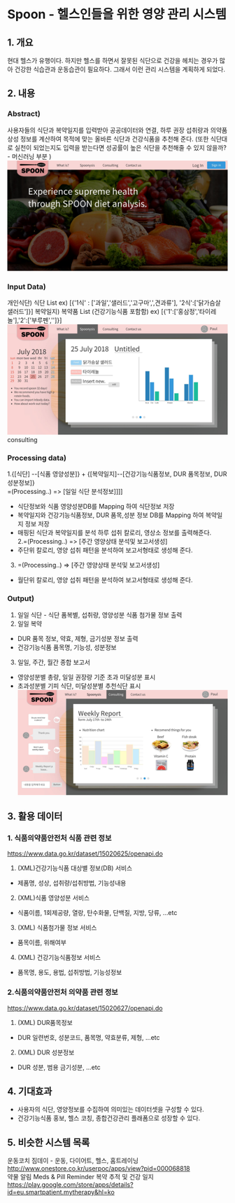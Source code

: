 # Spoon - 헬스인들을 위한 영양 관리 시스템 

## 1. 개요 
현대 헬스가 유행이다. 하지만 헬스를 하면서 잘못된 식단으로 건강을 헤치는 경우가 많아 건강한 식습관과 운동습관이 필요하다. 그래서 이런 관리 시스템을 계획하게 되었다. 

## 2. 내용
### Abstract)  
사용자들의 식단과 복약일지를 입력받아 공공데이터와 연결, 하루 권장 섭취량과 의약품 상성 정보를 계산하여 목적에 맞는 올바른 식단과 건강식품을 추천해 준다. 
(또한 식단대로 실천이 되었는지도 입력을 받는다면 성공률이 높은 식단을 추천해줄 수 있지 않을까? - 머신러닝 부분 )
![index](/image/index.jpg)
### Input Data)
개인식단) 식단 List 
ex) [{'1식' : ['과일','샐러드','고구마',',견과류'], '2식':['닭가슴살 샐러드']}]
복약일지) 복약품 List (건강기능식품 포함함)
ex) [{'1':['홍삼정','타이레놀'],'2':['부루펜','']}]
![spoonisys](/image/spoonisys.jpg)
consulting
### Processing data)
1.{[식단] -<Mapping>-[식품 영양성분]} +
{[복약일지]-<Mapping>-[건강기능식품정보, DUR 품목정보, DUR성분정보]}  
=(Processing..) => [일일 식단 분석정보]]]]  
- 식단정보와 식품 영양성분DB를 Mapping 하여 식단정보 저장
- 복약일지와 건강기능식품정보, DUR 품목,성분 정보 DB를 Mapping 하여 복약일지 정보 저장 
- 매핑된 식단과 복약일지를 분석 하루 섭취 칼로리, 영상소 정보를 출력해준다.  
2.=(Processing..) => [주간 영양상태 분석및 보고서생성]
- 주단위 칼로리, 영양 섭취 패턴을 분석하여 보고서형태로 생성해 준다.
3. =(Processing..) => [주간 영양상태 분석및 보고서생성]
- 월단위 칼로리, 영양 섭취 패턴을 분석하여 보고서형태로 생성해 준다.

### Output) 
1. 일일 식단 - 식단 품복별, 섭취량, 영양성분 식품 첨가물 정보 출력
2. 일일 복약 
- DUR 품목 정보, 약효, 제형, 금기성분 정보 출력 
- 건강기능식품 품목명, 기능성, 성분정보
3. 일일, 주간, 월간 종합 보고서 
- 영양성분별 총량, 일일 권장량 기준 초과 미달성분 표시
- 초과성분별 기피 식단, 미달성분별 추천식단 표시 
![consulting](/image/consulting.jpg)
## 3. 활용 데이터 
### 1. 식품의약품안전처 식품 관련 정보
https://www.data.go.kr/dataset/15020625/openapi.do
1) (XML)건강기능식품 대상별 정보(DB) 서비스
- 제품명, 성상, 섭취량/섭취방법, 기능성내용
2) (XML)식품 영양성분 서비스
- 식품이름, 1회제공량, 열랑, 탄수화물, 단백질, 지방, 당류, ...etc
3) (XML) 식품첨가물 정보 서비스
- 품목이름, 위해여부
4) (XML) 건강기능식품정보 서비스
- 품목명, 용도, 용법, 섭취방법, 기능성정보

### 2.식품의약품안전처 의약품 관련 정보
https://www.data.go.kr/dataset/15020627/openapi.do
1) (XML) DUR품목정보
- DUR 일련번호, 성분코드, 품목명, 약효분류, 제형, ...etc
2) (XML) DUR 성분정보
- DUR 성분, 범용 금기성분, ...etc

## 4. 기대효과
- 사용자의 식단, 영양정보를 수집하여 의미있는 데이터셋을 구성할 수 있다. 
- 건강기능식품 홍보, 헬스 코칭, 종합건강관리 플래폼으로 성장할 수 있다. 

## 5. 비슷한 시스템 목록 
운동코치 짐데이 - 운동, 다이어트, 헬스, 홈트레이닝
http://www.onestore.co.kr/userpoc/apps/view?pid=000068818   
약물 알림 Meds & Pill Reminder 복약 추적 및 건강 일지
https://play.google.com/store/apps/details?id=eu.smartpatient.mytherapy&hl=ko
